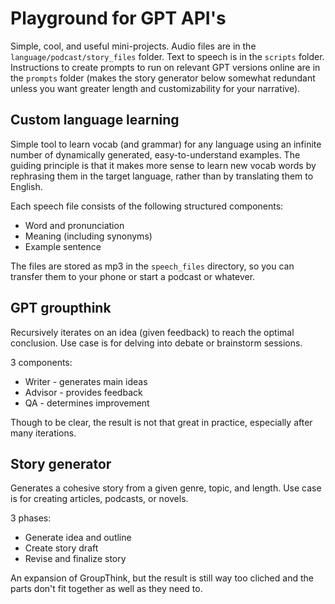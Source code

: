 # Playground for GPT API's

Simple, cool, and useful mini-projects. Audio files are in the `language/podcast/story_files` folder. Text to speech is in the `scripts` folder. Instructions to create prompts to run on relevant GPT versions online are in the `prompts` folder (makes the story generator below somewhat redundant unless you want greater length and customizability for your narrative).

## Custom language learning

Simple tool to learn vocab (and grammar) for any language using an infinite number of dynamically generated, easy-to-understand examples. The guiding principle is that it makes more sense to learn new vocab words by rephrasing them in the target language, rather than by translating them to English.

Each speech file consists of the following structured components:
* Word and pronunciation
* Meaning (including synonyms)
* Example sentence

The files are stored as mp3 in the `speech_files` directory, so you can transfer them to your phone or start a podcast or whatever.

## GPT groupthink

Recursively iterates on an idea (given feedback) to reach the optimal conclusion. Use case is for delving into debate or brainstorm sessions.

3 components:
* Writer - generates main ideas
* Advisor - provides feedback
* QA - determines improvement

Though to be clear, the result is not that great in practice, especially after many iterations.

## Story generator

Generates a cohesive story from a given genre, topic, and length. Use case is for creating articles, podcasts, or novels.

3 phases:
* Generate idea and outline
* Create story draft
* Revise and finalize story

An expansion of GroupThink, but the result is still way too cliched and the parts don't fit together as well as they need to.